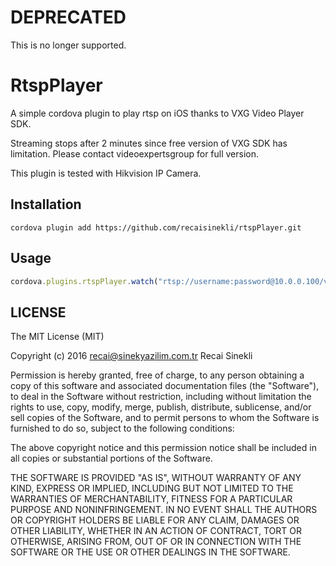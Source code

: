 # DEPRECATED

This is no longer supported.

# RtspPlayer
A simple cordova plugin to play rtsp on iOS thanks to VXG Video Player SDK.

Streaming stops after 2 minutes since free version of VXG SDK has limitation. Please contact videoexpertsgroup for full version.

This plugin is tested with Hikvision IP Camera.

## Installation

```cordova plugin add https://github.com/recaisinekli/rtspPlayer.git```


## Usage

``` javascript
cordova.plugins.rtspPlayer.watch("rtsp://username:password@10.0.0.100/video", callbackSuccess, callbackError);
```

## LICENSE
The MIT License (MIT)

Copyright (c) 2016 recai@sinekyazilim.com.tr Recai Sinekli

Permission is hereby granted, free of charge, to any person obtaining a copy of
this software and associated documentation files (the "Software"), to deal in
the Software without restriction, including without limitation the rights to
use, copy, modify, merge, publish, distribute, sublicense, and/or sell copies of
the Software, and to permit persons to whom the Software is furnished to do so,
subject to the following conditions:

The above copyright notice and this permission notice shall be included in all
copies or substantial portions of the Software.

THE SOFTWARE IS PROVIDED "AS IS", WITHOUT WARRANTY OF ANY KIND, EXPRESS OR
IMPLIED, INCLUDING BUT NOT LIMITED TO THE WARRANTIES OF MERCHANTABILITY, FITNESS
FOR A PARTICULAR PURPOSE AND NONINFRINGEMENT. IN NO EVENT SHALL THE AUTHORS OR
COPYRIGHT HOLDERS BE LIABLE FOR ANY CLAIM, DAMAGES OR OTHER LIABILITY, WHETHER
IN AN ACTION OF CONTRACT, TORT OR OTHERWISE, ARISING FROM, OUT OF OR IN
CONNECTION WITH THE SOFTWARE OR THE USE OR OTHER DEALINGS IN THE SOFTWARE.
